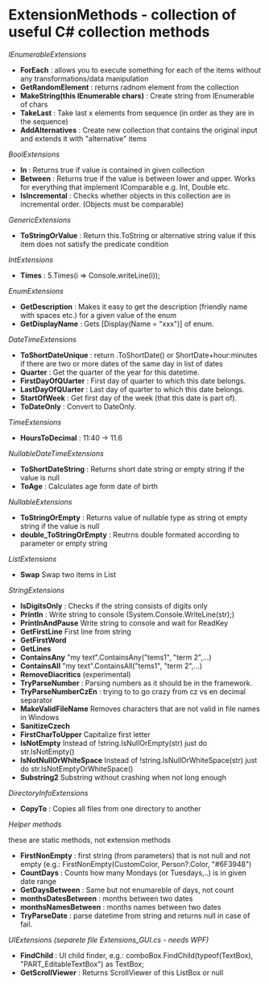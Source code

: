 ExtensionMethods - collection of useful C# collection methods
================

*IEnumerableExtensions*
  * <b>ForEach</b> :  allows you to execute something for each of the items without any transformations/data manipulation 
  * <b>GetRandomElement</b> : returns radnom element from the collection
  * <b>MakeString(this IEnumerable<char> chars)</b> : Create string from IEnumerable of chars
  * <b>TakeLast</b> :  Take last x elements from sequence (in order as they are in the sequence)
  * <b>AddAlternatives</b> :  Create new collection that contains the original input and extends it with "alternative" items

*BoolExtensions*
  * <b>In</b> : Returns true if value is contained in given collection
  * <b>Between</b> : Returns true if the value is between lower and upper. Works for everything that implement IComparable e.g. Int, Double etc.
  * <b>IsIncremental</b> : Checks whether objects in this collection are in incremental order. (Objects must be comparable)

*GenericExtensions*
 * <b>ToStringOrValue</b> : Return this.ToString or alternative string value if this item does not satisfy the predicate condition

*IntExtensions*
  * <b>Times</b> : 5.Times(i => Console.writeLine(i));

*EnumExtensions*
  * <b>GetDescription</b> : Makes it easy to get the description (friendly name with spaces etc.) for a given value of the enum
  * <b>GetDisplayName</b> : Gets [Display(Name = "xxx")] of enum.

*DateTimeExtensions*
 * <b>ToShortDateUnique</b> : return .ToShortDate() or ShortDate+hour:minutes if there are two or more dates of the same day in list of dates
 * <b>Quarter</b> : Get the quarter of the year for this datetime.
 * <b>FirstDayOfQUarter</b> : First day of quarter to which this date belongs.
 * <b>LastDayOfQUarter</b> : Last day of quarter to which this date belongs.
 * <b>StartOfWeek</b> : Get first day of the week (that this date is part of).
 * <b>ToDateOnly</b> : Convert to DateOnly.
 
*TimeExtensions*
 * <b>HoursToDecimal</b> : 11:40 -> 11.6

*NullableDateTimeExtensions*
  * <b>ToShortDateString</b> : Returns short date string or empty string if the value is null
  * <b>ToAge</b> : Calculates age form date of birth

*NullableExtensions*
  * <b>ToStringOrEmpty</b> : Returns value of nullable type as string ot empty string if the value is null
  * <b>double_ToStringOrEmpty</b> : Reutrns double formated according to parameter or empty string

*ListExtensions*
 * <b>Swap</b> Swap two items in List

*StringExtensions*
  * <b>IsDigitsOnly</b> : Checks if the string consists of digits only
  * <b>Println</b> : Write string to console (System.Console.WriteLine(str);)
  * <b>PrintlnAndPause</b> Write string to console and wait for ReadKey
  * <b>GetFirstLine</b> First line from string
  * <b>GetFirstWord</b> 
  * <b>GetLines</b> 
  * <b>ContainsAny</b> "my text".ContainsAny("tems1", "term 2",...)
  * <b>ContainsAll</b> "my text".ContainsAll("tems1", "term 2",...)
  * <b>RemoveDiacritics</b> (experimental)
  * <b>TryParseNumber</b> : Parsing numbers as it should be in the framework.
  * <b>TryParseNumberCzEn</b> : trying to to go crazy from cz vs en decimal separator
  * <b>MakeValidFileName</b>  Removes characters that are not valid in file names in Windows
  * <b>SanitizeCzech</b> 
  * <b>FirstCharToUpper</b> Capitalize first letter
  * <b>IsNotEmpty</b> Instead of !string.IsNullOrEmpty(str) just do str.IsNotEmpty()
  * <b>IsNotNullOrWhiteSpace</b> Instead of !string.IsNullOrWhiteSpace(str) just do str.IsNotEmptyOrWhiteSpace()
  * <b>Substring2</b> Substring without crashing when not long enough


*DirectoryInfoExtensions*
 * <b>CopyTo</b> : Copies all files from one directory to another
 
*Helper methods*

these are static methods, not extension methods
 * <b>FirstNonEmpty</b> : first string (from parameters) that is not null and not empty (e.g.: FirstNonEmpty(CustomColor, Person?.Color, "#6F3948")
 * <b>CountDays</b> : Counts how many Mondays (or Tuesdays,..) is in given date range
 * <b>GetDaysBetween</b> : Same but not enumareble of days, not count
 * <b>monthsDatesBetween</b> : months between two dates
 * <b>monthsNamesBetween</b> : months names between two dates
 * <b>TryParseDate</b> : parse datetime from string and returns null in case of fail.




*UIExtensions (separete file Extensions_GUI.cs - needs WPF)*
  * <b>FindChild</b> : UI child finder, e.g.: comboBox.FindChild(typeof(TextBox), "PART_EditableTextBox") as TextBox;
  * <b>GetScrollViewer</b> : Returns ScrollViewer of this ListBox or null
